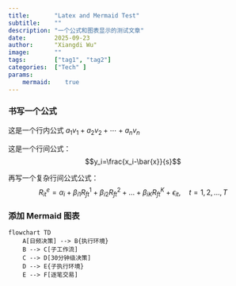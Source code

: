 ```yaml
---
title:       "Latex and Mermaid Test"
subtitle:    ""
description: "一个公式和图表显示的测试文章"
date:        2025-09-23
author:      "Xiangdi Wu"
image:       ""
tags:        ["tag1", "tag2"]
categories:  ["Tech" ]
params:
    mermaid:	true
---
```


### 书写一个公式

这是一个行内公式  $a_1v_1+a_2v_2+\cdots+a_nv_n$

这是一个行间公式：
$$y_i=\frac{x_i-\bar{x}}{s}$$

再写一个复杂行间公式公式：
$$R_{it}^{e} = \alpha_i + \beta_{i1} R_{ft}^1 + \beta_{i2} R_{ft}^2 + ... + \beta_{iK} R_{ft}^K + \epsilon_{it}, \quad t = 1, 2, ..., T$$

### 添加 Mermaid 图表
    
```mermaid
flowchart TD
    A[日频决策] --> B{执行环境}
    B --> C[子工作流]
    C --> D[30分钟级决策]
    D --> E{子执行环境}
    E --> F[逐笔交易]

```